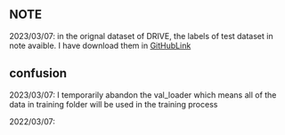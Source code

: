 ## NOTE
2023/03/07: in the orignal dataset of DRIVE, the labels of test dataset in note avaible. I have download them in [GitHubLink](https://github.com/Libo-Xu/DRIVE--Digital-Retinal-Images-for-Vessel-Extraction/tree/master/DRIVE/test/1st_manual)

## confusion
2023/03/07: I temporarily abandon the val_loader which means all of the data in training folder will be used in the training process

2022/03/07: 